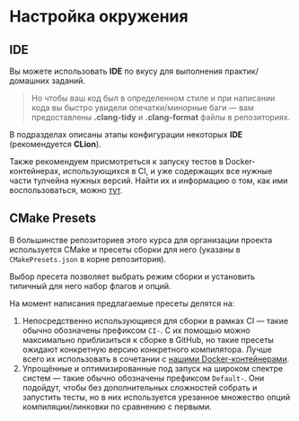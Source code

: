 # Настройка окружения

## IDE

Вы можете использовать __IDE__ по вкусу для выполнения практик/домашних заданий.

> Но чтобы ваш код был в определенном стиле и при написании кода вы быстро увидели опечатки/минорные баги &mdash; вам предоставлены __.clang-tidy__ и __.clang-format__ файлы в репозиториях.

В подразделах описаны этапы конфигурации некоторых __IDE__ (рекомендуется __CLion__).

Также рекомендуем присмотреться к запуску тестов в Docker-контейнерах, использующихся в CI, и уже содержащих все нужные части тулчейна нужных версий. Найти их и информацию о том, как ими воспользоваться, можно [тут](https://github.com/CPP-KT/containers).

## CMake Presets

В большинстве репозиториев этого курса для организации проекта используется CMake и пресеты сборки для него (указаны в `CMakePresets.json` в корне репозитория).

Выбор пресета позволяет выбрать режим сборки и установить типичный для него набор флагов и опций.

На момент написания предлагаемые пресеты делятся на:

1. Непосредственно использующиеся для сборки в рамках CI &mdash; такие обычно обозначены префиксом `CI-`. С их помощью можно максимально приблизиться к сборке в GitHub, но такие пресеты ожидают конкретную версию конкретного компилятора. Лучше всего их использовать в сочетании с [нашими Docker-контейнерами](https://github.com/CPP-KT/containers).
2. Упрощённые и оптимизированные под запуск на широком спектре систем &mdash; такие обычно обозначены префиксом `Default-`. Они подойдут, чтобы без дополнительных сложностей собрать и запустить тесты, но в них используется урезанное множество опций компиляции/линковки по сравнению с первыми.
